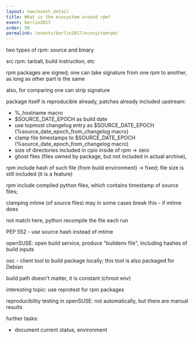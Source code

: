 ```yaml
---
layout: new/event_detail
title: What is the ecosystem around rpm?
event: berlin2017
order: 50
permalink: /events/berlin2017/ecosystemrpm/
---
```


two types of rpm: source and binary

src.rpm: tarball, build instruction, etc

rpm packages are signed; one can take signature from one rpm to another, as long as other part is the same

also, for comparing one can strip signature

package itself is reproducible already, patches already included upstream:
- %_hostname macro
- $SOURCE_DATE_EPOCH as build date
- use topmost changelog entry as $SOURCE_DATE_EPOCH (%source_date_epoch_from_changelog macro)
- clamp file timestamps to $SOURCE_DATE_EPOCH (%source_date_epoch_from_changelog macro)
- size of directories included in cpio inside of rpm -> zero
- ghost files (files owned by package, but not included in actual archive),

rpm include hash of such file (from build environment) -> fixed; file size is still included (it is a feature)

rpm include compiled python files, which contains timestamp of source files;

clamping mtime (of source files) may in some cases break this - if mtime does

not match here, python recompile the file each run

PEP 552 - use source hash instead of mtime

openSUSE: open build service, produce "buildenv file", including hashes of build inputs

osc - client tool to build package locally; this tool is also packaged for Debian

build path doesn't matter, it is constant (chroot env)

interesting topic: use reprotest for rpm packages

reproducibility testing in openSUSE: not automatically, but there are manual results

further tasks:
- document current status, environment

